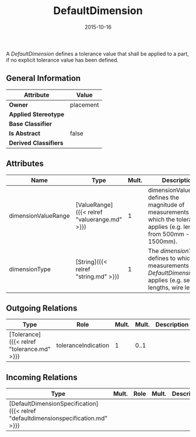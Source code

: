 ﻿---
title: DefaultDimension
toc: false
type: specs
date: "2015-10-16"
draft: false
specification: VEC
version: 1.1.2
documentType: "Recommendation"
elementType: Class
classes:
  - DefaultDimension
menu_name: vec-1.1.2
---
A <i>DefaultDimension</i> defines a tolerance value that shall be applied to a part, if no explicit tolerance value has been defined.

## General Information

| Attribute               | Value |
|-------------------------|-------|
| **Owner**               | placement |
| **Applied Stereotype**  |   |
| **Base Classifier**     |   |
| **Is Abstract**         | false |
| **Derived Classifiers** |   |

## Attributes
|  Name  |  Type  |  Mult.  |  Description  |  Owning Classifier  |
|--------|--------|---------|---------------|--------------|
|dimensionValueRange | [ValueRange]({{< relref "valuerange.md" >}}) | 1 | dimensionValueRange defines the magnitude of measurements for which the tolerance applies (e.g. length from 500mm - 1500mm). | [DefaultDimension]({{< relref "defaultdimension.md" >}}) |
|dimensionType | [String]({{< relref "string.md" >}}) | 1 | The <i>dimensionType</i> defines to which measurements this <i>DefaultDimension</i> applies (e.g. segment lengths, wire lengths). | [DefaultDimension]({{< relref "defaultdimension.md" >}}) |

## Outgoing Relations
|    Type  |   Role   |   Mult.   |   Mult.   |   Description   |
|----------|----------|-----------|-----------|-----------------|
| [Tolerance]({{< relref "tolerance.md" >}}) | toleranceIndication | 1 | 0..1 |  |
##  Incoming Relations
|    Type  |   Mult.  |   Role    |   Mult.   |   Description  |
|----------|----------|-----------|-----------|----------------|
| [DefaultDimensionSpecification]({{< relref "defaultdimensionspecification.md" >}}) |  |  |  |  |

